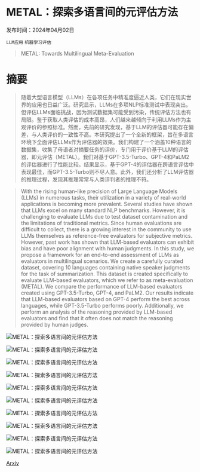 # METAL：探索多语言间的元评估方法

发布时间：2024年04月02日

`LLM应用` `机器学习评估`

> METAL: Towards Multilingual Meta-Evaluation

# 摘要

> 随着大型语言模型（LLMs）在各项任务中精准度逼近人类，它们在现实世界的应用也日益广泛。研究显示，LLMs在多项NLP标准测试中表现突出。但评估LLMs面临挑战，因为测试数据集可能受到污染，传统评估方法也有局限。鉴于获取人类评估的成本高昂，人们越来越倾向于利用LLMs作为主观评价的参照标准。然而，先前的研究发现，基于LLM的评估器可能存在偏差，与人类评价的一致性不高。本研究提出了一个全新的框架，旨在多语言环境下全面评估LLMs作为评估器的效果。我们构建了一个涵盖10种语言的数据集，收集了母语者对摘要任务的评价，专门用于评价基于LLM的评估器，即元评估（METAL）。我们对基于GPT-3.5-Turbo、GPT-4和PaLM2的评估器进行了性能比较。结果显示，基于GPT-4的评估器在跨语言评估中表现最佳，而GPT-3.5-Turbo则不尽人意。此外，我们还分析了LLM评估器的推理过程，发现其推理常常与人类评判者的推理不符。

> With the rising human-like precision of Large Language Models (LLMs) in numerous tasks, their utilization in a variety of real-world applications is becoming more prevalent. Several studies have shown that LLMs excel on many standard NLP benchmarks. However, it is challenging to evaluate LLMs due to test dataset contamination and the limitations of traditional metrics. Since human evaluations are difficult to collect, there is a growing interest in the community to use LLMs themselves as reference-free evaluators for subjective metrics. However, past work has shown that LLM-based evaluators can exhibit bias and have poor alignment with human judgments. In this study, we propose a framework for an end-to-end assessment of LLMs as evaluators in multilingual scenarios. We create a carefully curated dataset, covering 10 languages containing native speaker judgments for the task of summarization. This dataset is created specifically to evaluate LLM-based evaluators, which we refer to as meta-evaluation (METAL). We compare the performance of LLM-based evaluators created using GPT-3.5-Turbo, GPT-4, and PaLM2. Our results indicate that LLM-based evaluators based on GPT-4 perform the best across languages, while GPT-3.5-Turbo performs poorly. Additionally, we perform an analysis of the reasoning provided by LLM-based evaluators and find that it often does not match the reasoning provided by human judges.

![METAL：探索多语言间的元评估方法](../../../paper_images/2404.01667/x1.png)

![METAL：探索多语言间的元评估方法](../../../paper_images/2404.01667/x2.png)

![METAL：探索多语言间的元评估方法](../../../paper_images/2404.01667/x3.png)

![METAL：探索多语言间的元评估方法](../../../paper_images/2404.01667/x4.png)

![METAL：探索多语言间的元评估方法](../../../paper_images/2404.01667/x5.png)

![METAL：探索多语言间的元评估方法](../../../paper_images/2404.01667/x6.png)

![METAL：探索多语言间的元评估方法](../../../paper_images/2404.01667/x7.png)

![METAL：探索多语言间的元评估方法](../../../paper_images/2404.01667/x8.png)

![METAL：探索多语言间的元评估方法](../../../paper_images/2404.01667/x9.png)

![METAL：探索多语言间的元评估方法](../../../paper_images/2404.01667/x10.png)

[Arxiv](https://arxiv.org/abs/2404.01667)